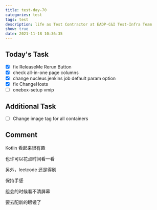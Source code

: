 ```yaml
---
title: test-day-70
categories: test
tags: test
description: life as Test Contractor at EADP-C&I Test-Infra Team
show: true
date: 2021-11-18 10:36:35
---
```

## Today's Task
- [x] fix ReleaseMe Rerun Button
- [x] check all-in-one page columns
- [x] change nucleus jenkins job default param option
- [x] fix ChangeHosts
- [ ] onebox-setup vmip

## Additional Task
- [ ] Change image tag for all containers

## Comment

Kotlin 看起来很有趣

也许可以花点时间看一看

另外，leetcode 还是得刷

保持手感

组会的时候看不清屏幕

要去配新的眼镜了

